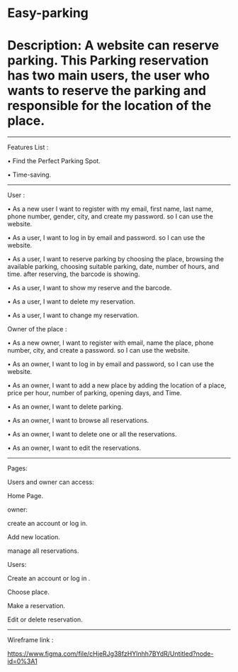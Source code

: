 # Easy-parking
# Description: A website can reserve parking. This Parking reservation has two main users, the user who wants to reserve the parking and responsible for the location of the place.
________________________________________

Features List :

•	Find the Perfect Parking Spot.

•	Time-saving.
________________________________________


User :

•	As a new user I want to register with my email, first name, last name, phone number, gender, city, and create my password. so I can use the website.

•	As a user, I want to log in by email and password. so I can use the website.

•	As a user, I want to reserve parking by choosing the place, browsing the available parking, choosing suitable parking, date, number of hours, and time. after reserving, the barcode is showing.

•	As a user, I want to show my reserve and the barcode.

•	As a user, I want to delete my reservation.

•	As a user, I want to change my reservation. 


Owner of the place :

•	As a new owner, I want to register with email, name the place, phone number, city, and create a password. so I can use the website.

•	As an owner, I want to log in by email and password, so I can use the website.

•	As an owner, I want to add a new place by adding the location of a place, price per hour, number of parking, opening days, and Time.

•	As an owner, I want to delete parking.

•	As an owner, I want to browse all reservations.

•	As an owner, I want to delete one or all the reservations.

•	As an owner, I want to edit the reservations.

________________________________________

Pages:


Users and owner can access:

Home Page.


owner:

create an account or log in.

Add new location.

manage all reservations.


Users:

Create an account or log in .

Choose place.

Make a reservation.

Edit or delete reservation.


________________________________________

Wireframe link :

https://www.figma.com/file/cHjeRJg38fzHYlnhh7BYdR/Untitled?node-id=0%3A1

